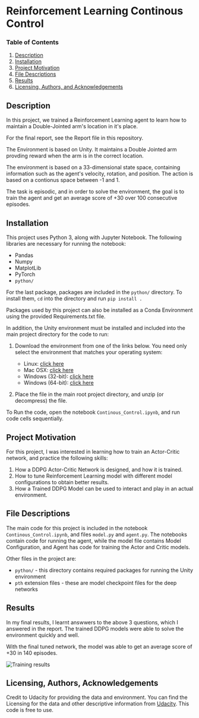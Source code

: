 [//]: # (Image References)

[image2]: https://miro.medium.com/max/4775/1*OBX8pz2pNJWVQnCtpoYJPw.png "Results"

# Reinforcement Learning Continous Control

### Table of Contents

1. [Description](#description)
2. [Installation](#installation)
3. [Project Motivation](#motivation)
4. [File Descriptions](#files)
5. [Results](#results)
6. [Licensing, Authors, and Acknowledgements](#licensing)

## Description <a name="description"></a>
In this project, we trained a Reinforcement Learning agent to learn how to maintain a Double-Jointed arm's location in it's place. 

For the final report, see the Report file in this repository.


The Environment is based on Unity. It maintains a Double Jointed arm provding reward when the arm is in the correct location.

The environment is based on a 33-dimensional state space, containing information such as the agent's velocity, rotation, and position. The action is based on a contionus space between -1 and 1.

The task is episodic, and in order to solve the environment, the goal is to train the agent and get an average score of +30 over 100 consecutive episodes.

## Installation <a name="installation"></a>

This project uses Python 3, along with Jupyter Notebook. The following libraries are necessary for running the notebook:
* Pandas
* Numpy
* MatplotLib
* PyTorch
* `python/`

For the last package, packages are included in the `python/` directory. To install them, `cd` into the directory and run `pip install .`

Packages used by this project can also be installed as a Conda Environment using the provided Requirements.txt file.

In addition, the Unity environment must be installed and included into the main project directory for the code to run:

1. Download the environment from one of the links below.  You need only select the environment that matches your operating system:
    - Linux: [click here](https://s3-us-west-1.amazonaws.com/udacity-drlnd/P2/Reacher/one_agent/Reacher_Linux.zip)
    - Mac OSX: [click here](https://s3-us-west-1.amazonaws.com/udacity-drlnd/P2/Reacher/one_agent/Reacher.app.zip)
    - Windows (32-bit): [click here](https://s3-us-west-1.amazonaws.com/udacity-drlnd/P2/Reacher/one_agent/Reacher_Windows_x86.zip)
    - Windows (64-bit): [click here](https://s3-us-west-1.amazonaws.com/udacity-drlnd/P2/Reacher/one_agent/Reacher_Windows_x86_64.zip)

2. Place the file in the main root project directory, and unzip (or decompress) the file.

To Run the code, open the notebook `Continous_Control.ipynb`, and run code cells sequentially.

## Project Motivation<a name="motivation"></a>

For this project, I was interested in learning how to train an Actor-Critic network, and practice the following skills:
1. How a DDPG Actor-Critic Network is designed, and how it is trained.
2. How to tune Reinforcement Learning model with different model configurations to obtain better results.
3. How a Trained DDPG Model can be used to interact and play in an actual environment.

## File Descriptions <a name="files"></a>

The main code for this project is included in the notebook `Continous_Control.ipynb`, and files `model.py` and `agent.py`. The notebooks contain code for running the agent, while the model file contains Model Configuration, and Agent has code for training the Actor and Critic models.

Other files in the project are:

- `python/` - this directory contains required packages for running the Unity environment
- `pth` extension files - these are model checkpoint files for the deep networks

## Results<a name="results"></a>
In my final results, I learnt answwers to the above 3 questions, which I answered in the report.
The trained DDPG models were able to solve the environment quickly and well.

With the final tuned network, the model was able to get an average score of +30 in 140 episodes.

![Training results][Image2]

## Licensing, Authors, Acknowledgements<a name="licensing"></a>

Credit to Udacity for providing the data and environment. You can find the Licensing for the data and other descriptive information from [Udacity](https://www.udacity.om). This code is free to use.

